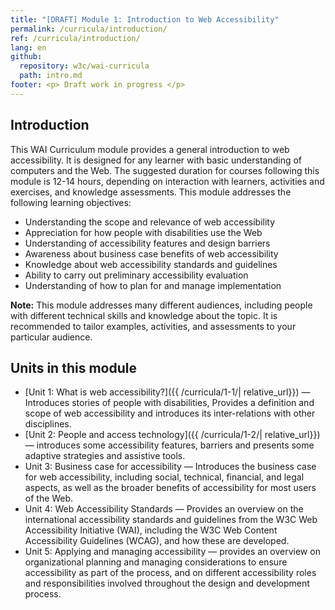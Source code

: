 ```yaml
---
title: "[DRAFT] Module 1: Introduction to Web Accessibility"
permalink: /curricula/introduction/
ref: /curricula/introduction/
lang: en
github:
  repository: w3c/wai-curricula
  path: intro.md
footer: <p> Draft work in progress </p>
---
```


## Introduction

This WAI Curriculum module provides a general introduction to web accessibility. It is designed for any learner with basic understanding of computers and the Web. The suggested duration for courses following this module is 12-14 hours, depending on interaction with learners, activities and exercises, and knowledge assessments. This module addresses the following learning objectives:

* Understanding the scope and relevance of web accessibility
* Appreciation for how people with disabilities use the Web
* Understanding of accessibility features and design barriers
* Awareness about business case benefits of web accessibility
* Knowledge about web accessibility standards and guidelines
* Ability to carry out preliminary accessibility evaluation
* Understanding of how to plan for and manage implementation

**Note:** This module addresses many different audiences, including people with different technical skills and knowledge about the topic. It is recommended to tailor examples, activities, and assessments to your particular audience.

## Units in this module

* [Unit 1: What is web accessibility?]({{ /curricula/1-1/| relative_url}}) — Introduces stories of people with disabilities, Provides a definition and scope of web accessibility and introduces its inter-relations with other disciplines.
* [Unit 2: People and access technology]({{ /curricula/1-2/| relative_url}}) &mdash; introduces some accessibility features, barriers and presents some adaptive strategies and  assistive tools.
* Unit 3: Business case for accessibility &mdash; Introduces the business case for web accessibility, including social, technical, financial, and legal aspects, as well as the broader benefits of accessibility for most users of the Web.
* Unit 4: Web Accessibility Standards — Provides an overview on the international accessibility standards and guidelines from the W3C Web Accessibility Initiative (WAI), including the W3C Web Content Accessibility Guidelines (WCAG), and how these are developed.
* Unit 5: Applying and managing accessibility &mdash; provides an overview on  organizational planning and managing considerations to ensure accessibility as part of the process, and on different accessibility roles and responsibilities involved throughout the design and development process.


